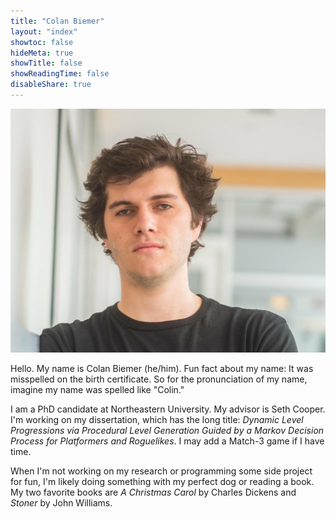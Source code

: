 ```yaml
---
title: "Colan Biemer" 
layout: "index"
showtoc: false
hideMeta: true
showTitle: false
showReadingTime: false
disableShare: true
---
```


![](/images/me.jpg)

Hello. My name is Colan Biemer (he/him). Fun fact about my name: It was misspelled on the birth certificate. So for the pronunciation of my name, imagine my name was spelled like "Colin."

I am a PhD candidate at Northeastern University. My advisor is Seth Cooper. I'm working on my dissertation, which has the long title: *Dynamic Level Progressions via Procedural Level Generation Guided by a Markov Decision Process for Platformers and Roguelikes*. I may add a Match-3 game if I have time.

When I'm not working on my research or programming some side project for fun, I'm likely doing something with my perfect dog or reading a book. My two favorite books are *A Christmas Carol* by Charles Dickens and *Stoner* by John Williams.